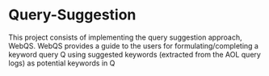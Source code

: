 # Query-Suggestion

This project consists of implementing the query suggestion approach, WebQS. WebQS provides a guide to the users for formulating/completing a keyword query Q using suggested
keywords (extracted from the AOL query logs) as potential keywords in Q
